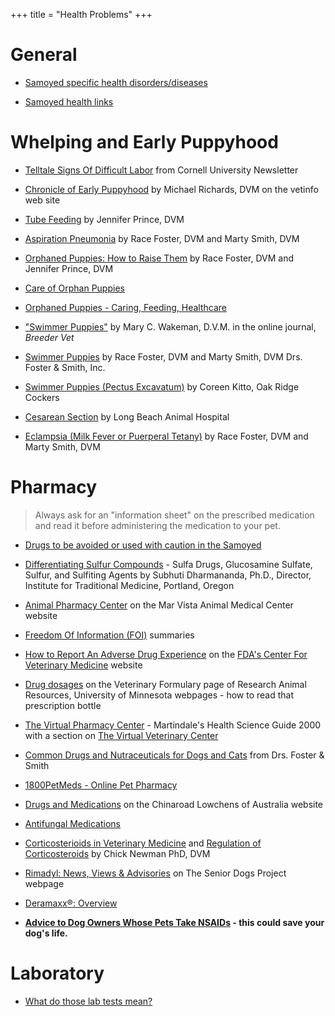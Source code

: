 +++
title = "Health Problems"
+++


# General


- [Samoyed specific health disorders/diseases](/diseases)

- [Samoyed health links](http://www.mirage-samoyeds.com/healthlinks1.htm)


# Whelping and Early Puppyhood


- [Telltale Signs Of Difficult Labor](http://www.norfolkterrier.org/articles_k-o/labor01.html) from Cornell University Newsletter

- [Chronicle of Early Puppyhood](http://vetinfo.com/dpuplitter.html) by Michael Richards, DVM on the vetinfo web site

- [Tube Feeding](https://www.petcoach.co/article/tube-feeding/) by Jennifer Prince, DVM

- [Aspiration Pneumonia](https://www.petcoach.co/article/aspiration-pneumonia-in-puppies/) by Race Foster, DVM and Marty Smith, DVM

- [Orphaned Puppies: How to Raise Them](https://www.petcoach.co/article/orphaned-puppies-how-to-raise-them/) by Race Foster, DVM and Jennifer Prince, DVM

- [Care of Orphan Puppies](https://pethelpful.com/dogs/How-to-Care-for-Orphaned-Puppies)

- [Orphaned Puppies - Caring, Feeding, Healthcare](https://www.vetwest.com.au/pet-library/orphaned-puppies-caring-feeding-healthcare)

- ["Swimmer Puppies"](http://showdogsupersite.com/kenlclub/breedvet/swimmers.html) by Mary C. Wakeman, D.V.M. in the online journal, *Breeder Vet*

- [Swimmer Puppies](https://www.petcoach.co/article/swimmer-puppies-puppies-that-have-difficulty-standing/) by Race Foster, DVM and Marty Smith, DVM Drs. Foster & Smith, Inc.

- [Swimmer Puppies (Pectus Excavatum)](http://dogsites.com.au/content/view/239/29/) by Coreen Kitto, Oak Ridge Cockers

- [Cesarean Section](http://www.lbah.com/canine/csection.htm) by Long Beach Animal Hospital

- [Eclampsia (Milk Fever or Puerperal Tetany)](https://www.petcoach.co/article/eclampsia-puerperal-tetany-milk-fever-hypocalcemia-in-dogs/) by Race Foster, DVM and Marty Smith, DVM


# Pharmacy


> Always ask for an "information sheet" on the prescribed medication and read it before administering the medication to your pet.

- [Drugs to be avoided or used with caution in the Samoyed](http://mysticicesamoyeds.com/wp-content/uploads/DRUGS-TO-BE-AVOIDED-OR-USED-WITH-CAUTION-IN-THE-SAMOYED.pdf)

- [Differentiating Sulfur Compounds](http://www.itmonline.org/arts/sulfa.htm) - Sulfa Drugs, Glucosamine Sulfate, Sulfur, and Sulfiting Agents by Subhuti Dharmananda, Ph.D., Director, Institute for Traditional Medicine, Portland, Oregon

- [Animal Pharmacy Center](https://marvista.vetsfirstchoice.com/) on the Mar Vista Animal Medical Center website

- [Freedom Of Information (FOI)](https://www.fda.gov/AnimalVeterinary/SafetyHealth/ReportaProblem/ucm055305.htm) summaries

- [How to Report An Adverse Drug Experience](https://www.fda.gov/AnimalVeterinary/default.htm) on the [FDA's Center For Veterinary Medicine](http://www.fda.gov/AnimalVeterinary/default.htm) website

- [Drug dosages](http://www.ahc.umn.edu/rar/umnuser/formulary.html) on the Veterinary Formulary page of Research Animal Resources, University of Minnesota webpages - how to read that prescription bottle

- [The Virtual Pharmacy Center](http://www.martindalecenter.com/Pharmacy.html) - Martindale's Health Science Guide 2000 with a section on [The Virtual Veterinary Center](http://www.martindalecenter.com/Pharmacy_3_Phaco.html#PHARMC-VET)

- [Common Drugs and Nutraceuticals for Dogs and Cats](https://www.petcoach.co/article/common-drugs-nutraceuticals/) from Drs. Foster & Smith

- [1800PetMeds - Online Pet Pharmacy](https://www.1800petmeds.com)

- [Drugs and Medications](http://www.lowchensaustralia.com/health/drugs.htm) on the Chinaroad Lowchens of Australia website

- [Antifungal Medications](https://www.petcoach.co/article/antifungal-medications/)

- [Corticosterioids in Veterinary Medicine](http://www.newmanveterinary.com/steroids.html) and [Regulation of Corticosteroids](http://www.newmanveterinary.com/regulati.html) by Chick Newman PhD, DVM

- [Rimadyl: News, Views & Advisories](http://www.srdogs.com/Pages/rimadylfr.html) on The Senior Dogs Project webpage

- [Deramaxx®: Overview](https://www.drugs.com/pro/deramaxx.html)

- **[Advice to Dog Owners Whose Pets Take NSAIDs](https://www.fda.gov/AnimalVeterinary/ResourcesforYou/AnimalHealthLiteracy/ucm419032.htm) - this could save your dog's life.**



# Laboratory


- [What do those lab tests mean?](https://www.vetmed.wsu.edu/outreach/Pet-Health-Topics/categories/miscellaneous-health-care-topics/what-do-those-lab-tests-mean)
